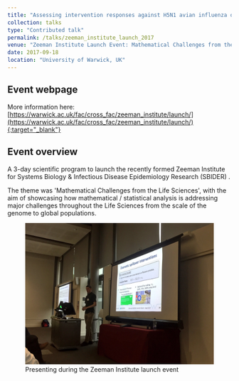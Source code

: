 ```yaml
---
title: "Assessing intervention responses against H5N1 avian influenza outbreaks in Bangladesh"
collection: talks
type: "Contributed talk"
permalink: /talks/zeeman_institute_launch_2017
venue: "Zeeman Institute Launch Event: Mathematical Challenges from the Life Sciences Workshop"
date: 2017-09-18
location: "University of Warwick, UK"
---
```


## Event webpage

More information here: [https://warwick.ac.uk/fac/cross_fac/zeeman_institute/launch/](https://warwick.ac.uk/fac/cross_fac/zeeman_institute/launch/){:target="_blank"}

## Event overview

A 3-day scientific program to launch the recently formed Zeeman Institute for Systems Biology & Infectious Disease Epidemiology Research (SBIDER) .

The theme was 'Mathematical Challenges from the Life Sciences', with the aim of showcasing how mathematical / statistical analysis is addressing major challenges throughout the Life Sciences from the scale of the genome to global populations.

<figure>
  <img src="/images/TalkImages/ZeemanLaunch2017.jpg" alt="Presenting photo"/>
  <figcaption> Presenting during the Zeeman Institute launch event </figcaption>
</figure>
